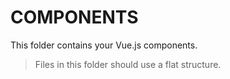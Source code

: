 # COMPONENTS

This folder contains your Vue.js components.

> Files in this folder should use a flat structure.
